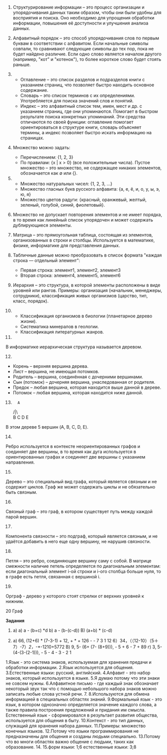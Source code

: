 1. 
   Структурирование информации – это процесс организации и упорядочивания данных таким образом, чтобы они были удобны для восприятия и поиска. Оно необходимо для упрощения обработки информации, повышения её доступности и улучшения анализа данных.

2. 
   Алфавитный порядок – это способ упорядочивания слов по первым буквам в соответствии с алфавитом. Если начальные символы совпали, то сравнивают следующие символы до тех пор, пока не будет найдено различие. Если одно слово является началом другого (например, "кот" и "котенок"), то более короткое слово будет стоять раньше.

3. 
   - Оглавление – это список разделов и подразделов книги с указанием страниц, что позволяет быстро находить основное содержание.
   - Словарь – это список терминов с их определениями. Употребляется для поиска значений слов и понятий.
   - Индекс – это алфавитный список тем, имен, мест и др. с указанием страниц, где они упоминаются. Помогает в быстром результате поиска конкретных упоминаний.
   Эти средства отличаются по своей функции: оглавление помогает ориентироваться в структуре книги, словарь объясняет термины, а индекс позволяет быстро искать информацию на страницах.

4. 
   Множество можно задать:
   - Перечислением: {1, 2, 3}
   - По правилам: {x | x > 0} (все положительные числа).
   Пустое множество – это множество, не содержащее никаких элементов, обозначается как ∅ или {}.

5. 
   - Множество натуральных чисел: {1, 2, 3, ...}
   - Множество гласных букв русского алфавита: {а, е, ё, и, о, у, ы, э, ю, я}
   - Множество цветов радуги: {красный, оранжевый, желтый, зеленый, голубой, синий, фиолетовый}.

6. 
   Множество не допускает повторения элементов и не имеет порядка, в то время как линейный список упорядочен и может содержать дублирующиеся элементы.

7. 
   Матрица – это прямоугольная таблица, состоящая из элементов, организованных в строки и столбцы. Используется в математике, физике, информатике для представления данных.

8. 
   Табличные данные можно преобразовать в список формата "каждая строка — отдельный элемент": 
   - Первая строка: элемент1, элемент2, элемент3
   - Вторая строка: элемент4, элемент5, элемент6

9. 
   Иерархия – это структура, в которой элементы расположены в виде уровней или рангов. Примеры: организация (начальник, менеджеры, сотрудники), классификация живых организмов (царство, тип, класс, порядок).

10. 
    - Классификация организмов в биологии (планетарное дерево жизни).
    - Систематика минералов в геологии.
    - Классификация литературных жанров.

11. 
   В информатике иерархическая структура называется деревом.

12. 
   - Корень – верхняя вершина дерева.
   - Лист – вершинa, не имеющая потомков.
   - Родитель – вершина, соединённая с дочерними вершинами.
   - Сын (потомок) – дочерняя вершина, унаследованная от родителя.
   - Предок – любая вершина, которая находится выше данной в дереве.
   - Потомок – любая вершина, которая находится ниже данной.

13. 
          A
      /|\ \
     B C D E 
   
   В этом дереве 5 вершин (A, B, C, D, E).

14.
 Ребро используется в контексте неориентированных графов и соединяет две вершины, в то время как дуга используется в ориентированных графах и соединяет две вершины с указанием направления.

15. 
   Дерево – это специальный вид графа, который является связным и не содержит циклов. Граф же может содержать циклы и не обязательно быть связным.

16. 
   Связный граф – это граф, в котором существует путь между каждой парой вершин.

17. 
   Компонента связности – это подграф, который является связным, и не удаётся добавить в него еще одну вершину, не нарушив связности.

18. 
   Петля – это ребро, соединяющее вершину саму с собой. В матрице смежности наличие петель определяется по диагональным элементам: если диагональный элемент i-ой строки и i-ого столбца больше нуля, то в графе есть петля, связанная с вершиной i.

19.
Орграф - дерево у которого стоят стрелки от верхних уровней к нижним.

20 Граф

**Задания**
1) а) a) a - (b+c) *d
b) a - (b-(c-d))
B) (a+b) * (с-d) 
 
3) а) 66, (12+6) * (7-3-1) + 12, + * + 126 - - 7 3 1 12 6）34，（（12-10）（5＋7）-7）*2，*-*-1210+5772 B) 9, 5- (6+ (7- (8+9))), - 5 + 6 - 7 + 89 г) 3, 5-(4-(3-(2-1))), - 5 - 4 - 3 - 2 1



 1.Язык - это система знаков, используемая для хранения предачи и обработки информации. 2.Язык используется для общения. 3.Естественные языки: русский, английский. 4.Алфавит - это набор знаков, который используется в языке. 5.Я думаю потому что эти знаки не совсем нужны. 6.Алфавитное письмо - где каждый знак обозначает некоторый звук так что с помощью небольшого набора знаков можно записать любые слова устной речи. 7. 8.Используются для обмена информацией в специальных областях знаний. 9.Формальный язык - это язык, в котором однозначно определяется значение каждого слова, а также правила построения предложений и придания им смысла. Естественный язык - сформировался в результает развития общества, используется для общения в быту. 10.Контекст - это тип данных, служащий для хранения набора данных. 11.Примеры: множество конечных языков. 12.Потому что языки программирования не предназначены для общения и созданы людьми специально. 13.Потому что во многи областях важно общение с людьми, таких как образование. 14. 15.форм языки: 1;6 естественные языки: 3;8
